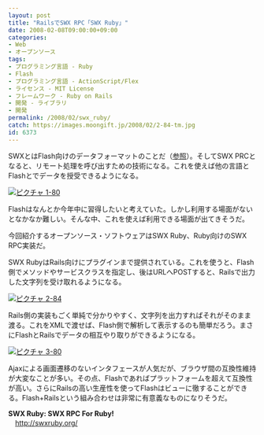 ```yaml
---
layout: post
title: "RailsでSWX RPC「SWX Ruby」"
date: 2008-02-08T09:00:00+09:00
categories:
- Web
- オープンソース
tags: 
- プログラミング言語 - Ruby
- Flash
- プログラミング言語 - ActionScript/Flex
- ライセンス - MIT License
- フレームワーク - Ruby on Rails
- 開発 - ライブラリ
- 開発
permalink: /2008/02/swx_ruby/
catch: https://images.moongift.jp/2008/02/2-84-tm.jpg
id: 6373
---
```

SWXとはFlash向けのデータフォーマットのことだ（[参照](http://blog.r-studio.jp/?itemid=48)）。そしてSWX PRCとなると、リモート処理を呼び出すための技術になる。これを使えば他の言語とFlashとでデータを授受できるようになる。   
  
[![ピクチャ 1-80](https://images.moongift.jp/2008/02/1-80-tm.jpg)](https://images.moongift.jp/2008/02/1-80.png)  
  
Flashはなんとか今年中に習得したいと考えていた。しかし利用する場面がないとなかなか難しい。そんな中、これを使えば利用できる場面が出てきそうだ。   
  
今回紹介するオープンソース・ソフトウェアはSWX Ruby、Ruby向けのSWX RPC実装だ。   
<!--more-->  
SWX RubyはRails向けにプラグインまで提供されている。これを使うと、Flash側でメソッドやサービスクラスを指定し、後はURLへPOSTすると、Railsで出力した文字列を受け取れるようになる。   
  
[![ピクチャ 2-84](https://images.moongift.jp/2008/02/2-84-tm.jpg)](https://images.moongift.jp/2008/02/2-84.png)  
  
Rails側の実装もごく単純で分かりやすく、文字列を出力すればそれがそのまま渡る。これをXMLで渡せば、Flash側で解析して表示するのも簡単だろう。まさにFlashとRailsでデータの相互やり取りができるようになる。   
  
[![ピクチャ 3-80](https://images.moongift.jp/2008/02/3-80-tm.jpg)](https://images.moongift.jp/2008/02/3-80.png)  
  
Ajaxによる画面遷移のないインタフェースが人気だが、ブラウザ間の互換性維持が大変なことが多い。その点、Flashであればプラットフォームを超えて互換性が高い。さらにRailsの高い生産性を使ってFlashはビューに徹することができる。Flash+Railsという組み合わせは非常に有意義なものになりそうだ。   
  
**SWX Ruby: SWX RPC For Ruby!**   
　[http://swxruby.org/   
](http://swxruby.org/)


